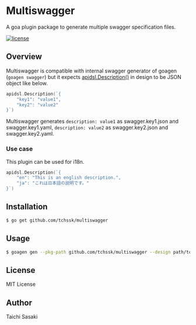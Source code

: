 # Multiswagger

A goa plugin package to generate multiple swagger specification files.

[![license](https://img.shields.io/github/license/tchssk/multiswagger.svg)]()

## Overview

Multiswagger is compatible with internal swagger generator of goagen (`goagen swagger`) but it expects [apidsl.Description()](https://godoc.org/github.com/goadesign/goa/design/apidsl#Description) in design to be JSON object like below.

```go
apidsl.Description(`{
	"key1": "value1",
	"key2": "value2"
}`)
```

Multiswagger generates `description: value1` as swagger.key1.json and swagger.key1.yaml, `description: value2` as swagger.key2.json and swagger.key2.yaml.

### Use case

This plugin can be used for i18n.

```go
apidsl.Description(`{
	"en": "This is an english description.",
	"ja": "これは日本語の説明です。"
}`)
```

## Installation

```sh
$ go get github.com/tchssk/multiswagger
```

## Usage


```sh
$ goagen gen --pkg-path github.com/tchssk/multiswagger --design path/to/your/design
```

## License

MIT License

## Author

Taichi Sasaki
